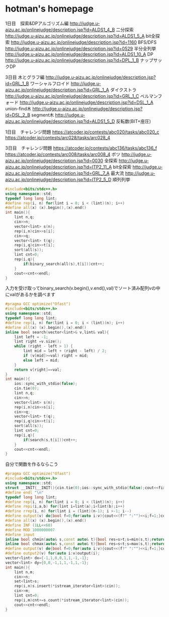 # hotman's homepage

1日目　探索&DPアルゴリズム編
http://judge.u-aizu.ac.jp/onlinejudge/description.jsp?id=ALDS1_4_B	二分探索
http://judge.u-aizu.ac.jp/onlinejudge/description.jsp?id=ALDS1_5_A	bit全探索
http://judge.u-aizu.ac.jp/onlinejudge/description.jsp?id=1160		BFS/DFS
http://judge.u-aizu.ac.jp/onlinejudge/description.jsp?id=0529		半分全列挙
http://judge.u-aizu.ac.jp/onlinejudge/description.jsp?id=ALDS1_10_A	DP
http://judge.u-aizu.ac.jp/onlinejudge/description.jsp?id=DPL_1_B	ナップサックDP

3日目 木とグラフ編
http://judge.u-aizu.ac.jp/onlinejudge/description.jsp?id=GRL_1_B	ワーシャルフロイド
http://judge.u-aizu.ac.jp/onlinejudge/description.jsp?id=GRL_1_A	ダイクストラ
http://judge.u-aizu.ac.jp/onlinejudge/description.jsp?id=GRL_1_C	ベルマンフォード
http://judge.u-aizu.ac.jp/onlinejudge/description.jsp?id=DSL_1_A	union-find木
http://judge.u-aizu.ac.jp/onlinejudge/description.jsp?id=DSL_2_B	segment木
http://judge.u-aizu.ac.jp/onlinejudge/description.jsp?id=ALDS1_5_D	反転数(BIT+座圧)

1日目　チャレンジ問題
https://atcoder.jp/contests/abc020/tasks/abc020_c
https://atcoder.jp/contests/arc028/tasks/arc028_4

3日目　チャレンジ問題
https://atcoder.jp/contests/abc136/tasks/abc136_f
https://atcoder.jp/contests/arc008/tasks/arc008_4
ボツ
http://judge.u-aizu.ac.jp/onlinejudge/description.jsp?id=0030		全探索
http://judge.u-aizu.ac.jp/onlinejudge/description.jsp?id=ITP2_11_A	bit全探索
http://judge.u-aizu.ac.jp/onlinejudge/description.jsp?id=GRL_7_A	最大流
http://judge.u-aizu.ac.jp/onlinejudge/description.jsp?id=ITP2_5_D	順列列挙

```c++:binary_search-1.cpp
#include<bits/stdc++.h>
using namespace::std;
typedef long long lint;
#define rep(i, n) for(lint i = 0; i < (lint)(n); i++)
#define all(x) (x).begin(),(x).end()
int main(){
    lint n,q;
    cin>>n;
    vector<lint> s(n);
    rep(i,n)cin>>s[i];
    cin>>q;
    vector<lint> t(q);
    rep(i,q)cin>>t[i];
    sort(all(s));
    lint cnt=0;
    rep(i,q){
        if(binary_search(all(s),t[i]))cnt++;
    }
    cout<<cnt<<endl;
}
```
入力を受け取ってbinary_search(v.begin(),v.end(),val)でソート済み配列vの中にvalがあるかを調べます

```c++:binary_search-2.cpp
#pragma GCC optimize("Ofast")
#include<bits/stdc++.h>
using namespace::std;
typedef long long lint;
#define rep(i, n) for(lint i = 0; i < (lint)(n); i++)
#define all(x) (x).begin(),(x).end()
inline bool search(vector<lint>& v,lint& val){
    lint left = -1;
    lint right =v.size();
    while (right - left > 1) {
        lint mid = left + (right - left) / 2;
        if (v[mid]>=val) right = mid;
        else left = mid;
    }
    return v[right]==val;
}
int main(){
    ios::sync_with_stdio(false);
    cin.tie(0);
    lint n,q;
    cin>>n;
    vector<lint> s(n);
    rep(i,n)cin>>s[i];
    cin>>q;
    vector<lint> t(q);
    rep(i,q)cin>>t[i];
    sort(all(s));
    lint cnt=0;
    rep(i,q){
        if(search(s,t[i]))cnt++;
    }
    cout<<cnt<<endl;
}
```
自分で関数を作るならこう

```c++:binary_search-3.cpp
#pragma GCC optimize("Ofast")
#include<bits/stdc++.h>
using namespace::std;
struct __INIT{__INIT(){cin.tie(0);ios::sync_with_stdio(false);cout<<fixed<<setprecision(15);}} __init;
#define endl "\n"
typedef long long lint;
#define rep(i, n) for(lint i = 0; i < (lint)(n); i++)
#define repi(i,a,b) for(lint i=lint(a);i<lint(b);i++)
#define rrep(i, n) for(lint i = (lint)(n-1); i >-1; i--)
#define output(v) do{bool f=0;for(auto i:v){cout<<(f?" ":"")<<i;f=1;}cout<<"\n";}while(0)
#define all(x) (x).begin(),(x).end()
#define INF (1LL<<60)
#define MOD 1000000007
#define input 
inline bool chmin(auto& s,const auto& t){bool res=s>t;s=min(s,t);return res;}
inline bool chmax(auto& s,const auto& t){bool res=s<t;s=max(s,t);return res;}
#define output(v) do{bool f=0;for(auto i:v){cout<<(f?" ":"")<<i;f=1;}cout<<"\n";}while(0)
#define output2(v) for(auto i:v)output(i);
vector<lint> dx={-1,1,0,0,1,1,-1,-1};
vector<lint> dy={0,0,-1,1,1,-1,1,-1};
int main(){
    lint n,m;
    cin>>n;
    set<lint>s;
    rep(i,n)s.insert(*istream_iterator<lint>(cin));
    cin>>m;
    lint cnt=0;
    rep(i,m)cnt+=s.count(*istream_iterator<lint>(cin));
    cout<<cnt<<endl;
}
```